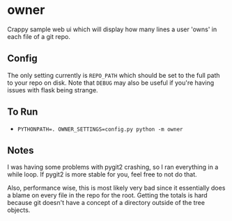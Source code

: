 # owner

Crappy sample web ui which will display how many lines a user 'owns' in each
file of a git repo.

## Config

The only setting currently is `REPO_PATH` which should be set to the full path
to your repo on disk. Note that `DEBUG` may also be useful if you're having
issues with flask being strange.

## To Run

* `PYTHONPATH=. OWNER_SETTINGS=config.py python -m owner`

## Notes

I was having some problems with pygit2 crashing, so I ran everything in a while
loop. If pygit2 is more stable for you, feel free to not do that.

Also, performance wise, this is most likely very bad since it essentially does a
blame on every file in the repo for the root. Getting the totals is hard because
git doesn't have a concept of a directory outside of the tree objects.

